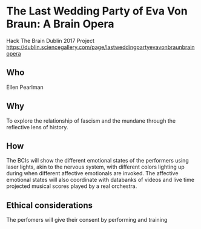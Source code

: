 # The Last Wedding Party of Eva Von Braun: A Brain Opera
Hack The Brain Dublin 2017 Project
https://dublin.sciencegallery.com/page/lastweddingpartyevavonbraunbrainopera

## Who
Ellen Pearlman

## Why
To explore the relationship of fascism and the mundane through the reflective lens of history.


## How
The BCIs will show the different emotional states of the performers using laser lights, akin to the nervous system, with different colors lighting up during when different affective emotionals are invoked. The affective emotional states will also coordinate with databanks of videos and live time projected musical scores played by a real orchestra.


## Ethical considerations
The perfomers will give their consent by performing and training
